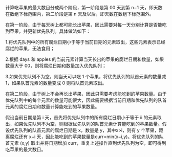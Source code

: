 计算吃苹果的最大数目分成两个阶段，第一阶段是第 00 天到第 n−1 天，即天数在数组下标范围内，第二阶段是第 n 天及以后，即天数在数组下标范围外。

在第一阶段，由于每天树上都可能长出苹果，因此需要对每一天分别计算是否能吃到苹果，并更新优先队列。具体做法如下：

1.将优先队列中的所有腐烂日期小于等于当前日期的元素取出，这些元素表示已经腐烂的苹果，无法食用；

2.根据 days 和 apples 的当前元素计算当天长出的苹果的腐烂日期和数量，如果数量大于 00，则将腐烂日期和数量加入优先队列；

3.如果优先队列不为空，则当天可以吃 1 个苹果，将优先队列的队首元素的数量减 1，如果队首元素的数量变成 0 则将队首元素取出。

在第二阶段，由于树上不会再长出苹果，因此只需要考虑能吃到的苹果数量。由于优先队列中的每个元素的数量可能很大，因此需要根据当前日期和优先队列的队首元素的腐烂日期和数量计算能吃到的苹果数量。

假设当前日期是第 i 天，首先将优先队列中的所有腐烂日期小于等于 ii 的元素取出，如果优先队列不为空，则根据优先队列的队首元素计算能吃到的苹果数量。假设优先队列的队首元素的腐烂日期是 x，数量是 y，其中x>i，则有 y 个苹果，距离腐烂还有 x−i 天，因此能吃到的苹果数量是curr=min(x−i,y)。将优先队列的队首元素 (x,y) 取出并将日期增加 curr，重复上述操作直到优先队列为空，即可得到吃苹果的最大数目。

